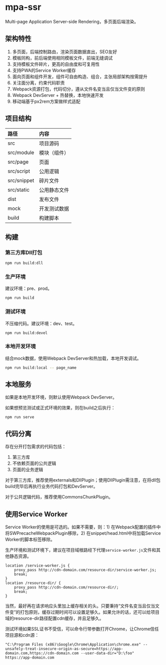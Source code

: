 # mpa-ssr

Multi-page Application Server-side Rendering，多页面后端渲染。

## 架构特性

1. 多页面，后端控制路由，渲染页面数据直出，SEO友好
1. 模板同构，前后端使用相同模板文件，前端无缝调试
1. 支持模板文件碎片，更高的自由度和可复用性
1. 支持PWA的Service Worker缓存
1. 面向页面和组件开发，组件可自由构造、组合，主张局部架构按需提升
1. 关注面分离，约束代码职责
1. Webpack资源打包，代码切分，遵从文件名变当且仅当文件变的原则
1. Webpack DevServer + 热替换，本地快速开发
1. 移动端基于px2rem方案做样式适配

## 项目结构

路径 | 内容
:--- | :---
src | 项目源码
src/module | 模块（组件）
src/page | 页面
src/script | 公用逻辑
src/snippet | 碎片文件
src/static | 公用静态文件
dist | 发布文件
mock | 开发测试数据
build | 构建脚本

## 构建

### 第三方库Dll打包

```bash
npm run build:dll
```

### 生产环境

建议环境：pre、prod。

```bash
npm run build
```

### 测试环境

不压缩代码。建议环境：dev、test。

```bash
npm run build:devel
```

### 本地开发环境

结合mock数据，使用Webpack DevServer和热加载，本地开发调试。

```bash
npm run build:local -- page_name
```

## 本地服务

如果是本地开发环境，则默认使用Webpack DevServer。

如果想预览测试或正式环境的效果，则在build之后执行：

```
npm run serve
```


## 代码分离

存在分开打包需求的代码包括：

1. 第三方库
1. 不依赖页面的公共逻辑
1. 页面的业务逻辑

对于第三方库，推荐使用externals和DllPlugin；使用DllPlugin需注意，在将dll包build完毕后再执行业务代码打包和DevServer。

对于公共逻辑代码，推荐使用CommonsChunkPlugin。

## 使用Service Worker

Service Worker的使用是可选的。如果不需要，则：1) 在Webpack配置的插件中将SWPrecacheWebpackPlugin移除，2) 在snippet/head.html中将加载Service Worker的脚本标签移除。

生产环境和测试环境下，建议在项目域根路经下代理`service-worker.js`文件和其他静态资源。

```
location /service-worker.js {
    proxy_pass http://cdn-domain.com/resource-dir/service-worker.js;
    break;
}
location /resource-dir/ {
    proxy_pass http://cdn-domain.com/resource-dir/;
    break;
}
```

当然，最好再在请求响应头里加上缓存相关的头。只要秉持“文件名变当且仅当文件变”的打包原则，缓存过期时间可以设置足够久。如果允许的话，还可以给项目域的resource-dir路径配置cdn缓存，并且足够久。

测试环境如果SSL证书不受信，可以命令行带参数打开Chrome，让Chrome信任项目源和cdn源：

```
"C:\Program Files (x86)\Google\Chrome\Application\chrome.exe" --unsafely-treat-insecure-origin-as-secure=https://app-domain.com,https://cdn-domain.com --user-data-dir="D:\foo" https://app-domain.com
```
